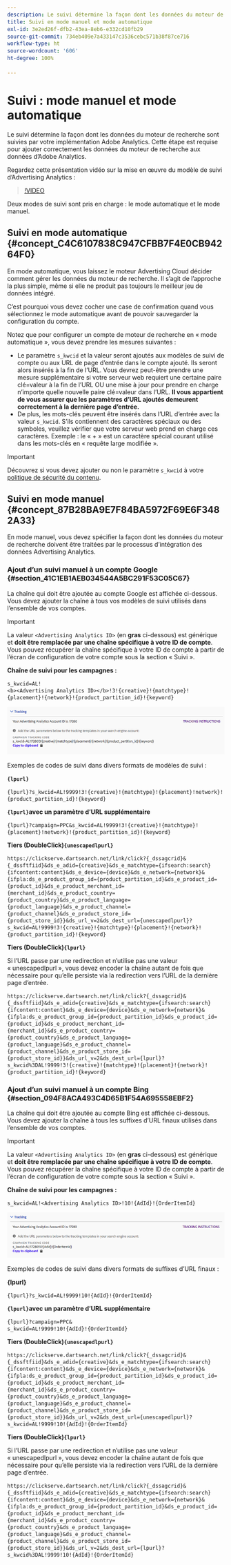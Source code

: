 ```yaml
---
description: Le suivi détermine la façon dont les données du moteur de recherche sont suivies par votre implémentation Adobe Analytics. Cette étape est requise pour ajouter correctement les données du moteur de recherche aux données d’Adobe Analytics.
title: Suivi en mode manuel et mode automatique
exl-id: 3e2ed26f-dfb2-43ea-8eb6-e332cd10fb29
source-git-commit: 734eb409e7a433147c3536cebc571b38f87ce716
workflow-type: ht
source-wordcount: '606'
ht-degree: 100%

---
```


# Suivi : mode manuel et mode automatique

Le suivi détermine la façon dont les données du moteur de recherche sont suivies par votre implémentation Adobe Analytics. Cette étape est requise pour ajouter correctement les données du moteur de recherche aux données d’Adobe Analytics.

Regardez cette présentation vidéo sur la mise en œuvre du modèle de suivi dʼAdvertising Analytics :

>[!VIDEO](https://video.tv.adobe.com/v/23120/?quality=12)

Deux modes de suivi sont pris en charge : le mode automatique et le mode manuel.

## Suivi en mode automatique {#concept_C4C6107838C947CFBB7F4E0CB94264F0}

En mode automatique, vous laissez le moteur Advertising Cloud décider comment gérer les données du moteur de recherche. Il s’agit de l’approche la plus simple, même si elle ne produit pas toujours le meilleur jeu de données intégré.

C’est pourquoi vous devez cocher une case de confirmation quand vous sélectionnez le mode automatique avant de pouvoir sauvegarder la configuration du compte.

Notez que pour configurer un compte de moteur de recherche en « mode automatique », vous devez prendre les mesures suivantes :

* Le paramètre `s_kwcid` et la valeur seront ajoutés aux modèles de suivi de compte ou aux URL de page d’entrée dans le compte ajouté. Ils seront alors insérés à la fin de l’URL. Vous devrez peut-être prendre une mesure supplémentaire si votre serveur web requiert une certaine paire clé=valeur à la fin de l’URL OU une mise à jour pour prendre en charge n’importe quelle nouvelle paire clé=valeur dans l’URL. **Il vous appartient de vous assurer que les paramètres d’URL ajoutés demeurent correctement à la dernière page d’entrée.**
* De plus, les mots-clés peuvent être insérés dans l’URL d’entrée avec la valeur `s_kwcid`. S’ils contiennent des caractères spéciaux ou des symboles, veuillez vérifier que votre serveur web prend en charge ces caractères. Exemple : le « + » est un caractère spécial courant utilisé dans les mots-clés en « requête large modifiée ».

>[!IMPORTANT]
>
>Découvrez si vous devez ajouter ou non le paramètre `s_kwcid` à votre [politique de sécurité du contenu](https://experienceleague.adobe.com/docs/id-service/using/reference/csp.html?lang=fr).

## Suivi en mode manuel  {#concept_87B28BA9E7F84BA5972F69E6F3482A33}

En mode manuel, vous devez spécifier la façon dont les données du moteur de recherche doivent être traitées par le processus d’intégration des données Advertising Analytics.

### Ajout d’un suivi manuel à un compte Google {#section_41C1EB1AEB034544A5BC291F53C05C67}

La chaîne qui doit être ajoutée au compte Google est affichée ci-dessous. Vous devez ajouter la chaîne à tous vos modèles de suivi utilisés dans l’ensemble de vos comptes.

>[!IMPORTANT]
>
>La valeur `<Advertising Analytics ID>` (en **gras** ci-dessous) est générique et **doit être remplacée par une chaîne spécifique à votre ID de compte**. Vous pouvez récupérer la chaîne spécifique à votre ID de compte à partir de l’écran de configuration de votre compte sous la section « Suivi ».

**Chaîne de suivi pour les campagnes :**

```
s_kwcid=AL! 
<b><Advertising Analytics ID></b>!3!{creative}!{matchtype}!{placement}!{network}!{product_partition_id}!{keyword}
```

![](assets/Google.png)

Exemples de codes de suivi dans divers formats de modèles de suivi :

**`{lpurl}`**

```
{lpurl}?s_kwcid=AL!9999!3!{creative}!{matchtype}!{placement}!network}!{product_partition_id}!{keyword}
```

**`{lpurl}`avec un paramètre d’URL supplémentaire**

```
{lpurl}?campaign=PPC&s_kwcid=AL!9999!3!{creative}!{matchtype}!{placement}!network}!{product_partition_id}!{keyword}
```

**Tiers (DoubleClick)`{unescapedlpurl}`**

```
https://clickserve.dartsearch.net/link/click?{_dssagcrid}&{_dssftfiid}&ds_e_adid={creative}&ds_e_matchtype={ifsearch:search}{ifcontent:content}&ds_e_device={device}&ds_e_network={network}&{ifpla:ds_e_product_group_id={product_partition_id}&ds_e_product_id={product_id}&ds_e_product_merchant_id={merchant_id}&ds_e_product_country={product_country}&ds_e_product_language={product_language}&ds_e_product_channel={product_channel}&ds_e_product_store_id={product_store_id}}&ds_url_v=2&ds_dest_url={unescapedlpurl}?s_kwcid=AL!9999!3!{creative}!{matchtype}!{placement}!{network}!{product_partition_id}!{keyword}
```

**Tiers (DoubleClick)`{lpurl}`**

Si l’URL passe par une redirection et n’utilise pas une valeur « unescapedlpurl », vous devez encoder la chaîne autant de fois que nécessaire pour qu’elle persiste via la redirection vers l’URL de la dernière page d’entrée.

```
https://clickserve.dartsearch.net/link/click?{_dssagcrid}&{_dssftfiid}&ds_e_adid={creative}&ds_e_matchtype={ifsearch:search}{ifcontent:content}&ds_e_device={device}&ds_e_network={network}&{ifpla:ds_e_product_group_id={product_partition_id}&ds_e_product_id={product_id}&ds_e_product_merchant_id={merchant_id}&ds_e_product_country={product_country}&ds_e_product_language={product_language}&ds_e_product_channel={product_channel}&ds_e_product_store_id={product_store_id}}&ds_url_v=2&ds_dest_url={lpurl}?s_kwcid%3DAL!9999!3!{creative}!{matchtype}!{placement}!{network}!{product_partition_id}!{keyword}
```

### Ajout d’un suivi manuel à un compte Bing {#section_094F8ACA493C4D65B1F54A695558EBF2}

La chaîne qui doit être ajoutée au compte Bing est affichée ci-dessous. Vous devez ajouter la chaîne à tous les suffixes d’URL finaux utilisés dans l’ensemble de vos comptes.

>[!IMPORTANT]
>
>La valeur `<Advertising Analytics ID>` (en **gras** ci-dessous) est générique et **doit être remplacée par une chaîne spécifique à votre ID de compte**. Vous pouvez récupérer la chaîne spécifique à votre ID de compte à partir de l’écran de configuration de votre compte sous la section « Suivi ».

**Chaîne de suivi pour les campagnes :**

```
s_kwcid=AL!<Advertising Analytics ID>!10!{AdId}!{OrderItemId} 
```

![](assets/Bing.png)

Exemples de codes de suivi dans divers formats de suffixes d’URL finaux :

**{lpurl}**

```
{lpurl}?s_kwcid=AL!9999!10!{AdId}!{OrderItemId}
```

**`{lpurl}`avec un paramètre d’URL supplémentaire**

```
{lpurl}?campaign=PPC&
s_kwcid=AL!9999!10!{AdId}!{OrderItemId}
```

**Tiers (DoubleClick)`{unescapedlpurl}`**

```
https://clickserve.dartsearch.net/link/click?{_dssagcrid}&{_dssftfiid}&ds_e_adid={creative}&ds_e_matchtype={ifsearch:search}{ifcontent:content}&ds_e_device={device}&ds_e_network={network}&{ifpla:ds_e_product_group_id={product_partition_id}&ds_e_product_id={product_id}&ds_e_product_merchant_id={merchant_id}&ds_e_product_country={product_country}&ds_e_product_language={product_language}&ds_e_product_channel={product_channel}&ds_e_product_store_id={product_store_id}}&ds_url_v=2&ds_dest_url={unescapedlpurl}?s_kwcid=AL!9999!10!{AdId}!{OrderItemId}
```

**Tiers (DoubleClick)`{lpurl}`**

Si l’URL passe par une redirection et n’utilise pas une valeur « unescapedlpurl », vous devez encoder la chaîne autant de fois que nécessaire pour qu’elle persiste via la redirection vers l’URL de la dernière page d’entrée.

```
https://clickserve.dartsearch.net/link/click?{_dssagcrid}&{_dssftfiid}&ds_e_adid={creative}&ds_e_matchtype={ifsearch:search}{ifcontent:content}&ds_e_device={device}&ds_e_network={network}&{ifpla:ds_e_product_group_id={product_partition_id}&ds_e_product_id={product_id}&ds_e_product_merchant_id={merchant_id}&ds_e_product_country={product_country}&ds_e_product_language={product_language}&ds_e_product_channel={product_channel}&ds_e_product_store_id={product_store_id}}&ds_url_v=2&ds_dest_url={lpurl}?s_kwcid%3DAL!9999!10!{AdId}!{OrderItemId}
```

